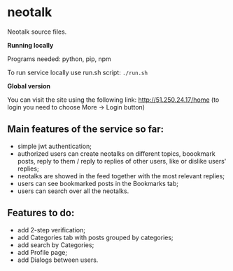 # neotalk

Neotalk source files.

__Running locally__

Programs needed: python, pip, npm

To run service locally use run.sh script:
```./run.sh```

__Global version__

You can visit the site using the following link: http://51.250.24.17/home (to login you need to choose More -> Login button)

## Main features of the service so far:
 - simple jwt authentication;
 - authorized users can create neotalks on different topics, boookmark posts, reply to them / reply to replies of other users, like or dislike users' replies;
 - neotalks are showed in the feed together with the most relevant replies;
 - users can see bookmarked posts in the Bookmarks tab;
 - users can search over all the neotalks.

## Features to do:
 - add 2-step verification;
 - add Categories tab with posts grouped by categories;
 - add search by Categories;
 - add Profile page;
 - add Dialogs between users.
